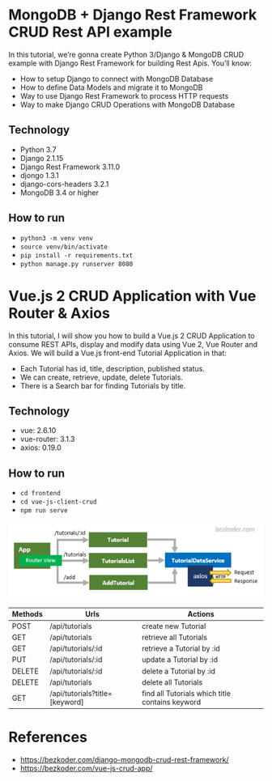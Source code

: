# MongoDB + Django Rest Framework CRUD Rest API example

In this tutorial, we’re gonna create Python 3/Django & MongoDB CRUD example with Django Rest Framework for building Rest Apis. You’ll know:

- How to setup Django to connect with MongoDB Database
- How to define Data Models and migrate it to MongoDB
- Way to use Django Rest Framework to process HTTP requests
- Way to make Django CRUD Operations with MongoDB Database

## Technology
- Python 3.7
- Django 2.1.15
- Django Rest Framework 3.11.0
- djongo 1.3.1
- django-cors-headers 3.2.1
- MongoDB 3.4 or higher

## How to run
- `python3 -m venv venv`
- `source venv/bin/activate`
- `pip install -r requirements.txt`
- `python manage.py runserver 8080`

# Vue.js 2 CRUD Application with Vue Router & Axios

In this tutorial, I will show you how to build a Vue.js 2 CRUD Application to consume REST APIs, display and modify data using Vue 2, Vue Router and Axios. We will build a Vue.js front-end Tutorial Application in that:

- Each Tutorial has id, title, description, published status.
- We can create, retrieve, update, delete Tutorials.
- There is a Search bar for finding Tutorials by title.

## Technology
- vue: 2.6.10
- vue-router: 3.1.3
- axios: 0.19.0

## How to run
- `cd frontend`
- `cd vue-js-client-crud`
- `npm run serve`


![](imgs/django-vue-js-tutorial-rest-framework-crud-vue-client-overview.png)


|Methods    |Urls               |Actions                    |
|-----------|-------------------|---------------------------|
|POST       |/api/tutorials     | create new Tutorial       |
|GET	    |/api/tutorials	    |retrieve all Tutorials     |
|GET	    |/api/tutorials/:id	|retrieve a Tutorial by :id |
|PUT	    |/api/tutorials/:id	|update a Tutorial by :id   |
|DELETE	    |/api/tutorials/:id	|delete a Tutorial by :id   |
|DELETE	    |/api/tutorials	    |delete all Tutorials       |
|GET	    |/api/tutorials?title=[keyword] |	find all Tutorials which title contains keyword|


# References

- https://bezkoder.com/django-mongodb-crud-rest-framework/
- https://bezkoder.com/vue-js-crud-app/
